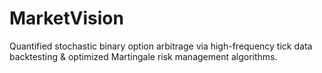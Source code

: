 # MarketVision
Quantified stochastic binary option arbitrage via high-frequency tick data backtesting &amp; optimized Martingale risk management algorithms.
